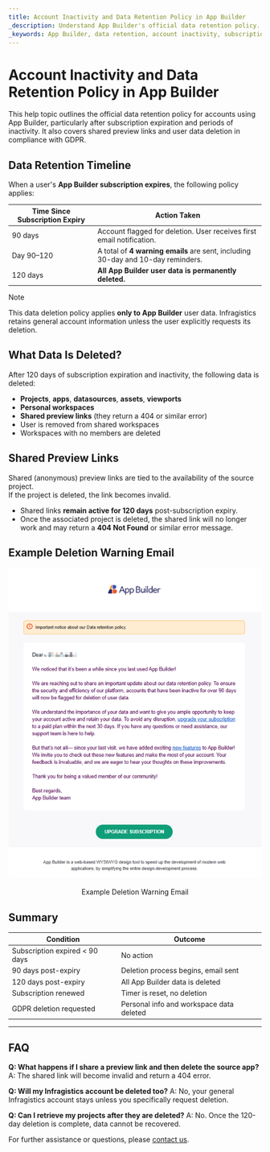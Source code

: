 ```yaml
---
title: Account Inactivity and Data Retention Policy in App Builder
_description: Understand App Builder's official data retention policy. Learn what happens to your projects, workspaces, and shared links after subscription expiration or inactivity, and how to prevent data loss.
_keywords: App Builder, data retention, account inactivity, subscription expiration, GDPR, delete user data, shared links, user data policy, App Builder projects
---
```


# Account Inactivity and Data Retention Policy in App Builder

This help topic outlines the official data retention policy for accounts using App Builder, particularly after subscription expiration and periods of inactivity. It also covers shared preview links and user data deletion in compliance with GDPR.

## Data Retention Timeline

When a user's **App Builder subscription expires**, the following policy applies:

| Time Since Subscription Expiry | Action Taken |
|-------------------------------|--------------|
| 90 days                       | Account flagged for deletion. User receives first email notification. |
| Day 90–120                    | A total of **4 warning emails** are sent, including 30-day and 10-day reminders. |
| 120 days                      | **All App Builder user data is permanently deleted.** |

> [!NOTE]
> This data deletion policy applies **only to App Builder** user data. Infragistics retains general account information unless the user explicitly requests its deletion.

## What Data Is Deleted?

After 120 days of subscription expiration and inactivity, the following data is deleted:

- **Projects**, **apps**, **datasources**, **assets**, **viewports**
- **Personal workspaces**
- **Shared preview links** (they return a 404 or similar error)
- User is removed from shared workspaces
- Workspaces with no members are deleted

## Shared Preview Links

Shared (anonymous) preview links are tied to the availability of the source project.  
If the project is deleted, the link becomes invalid.

- Shared links **remain active for 120 days** post-subscription expiry.
- Once the associated project is deleted, the shared link will no longer work and may return a **404 Not Found** or similar error message.

## Example Deletion Warning Email

<img class="box-shadow" style="display:flex;margin:auto auto 20px auto;" src="images/data-retention-policy.png" />
<p style="width: 100%; text-align:center;">Example Deletion Warning Email</p>

## Summary

| Condition                      | Outcome                                  |
| ------------------------------ | ---------------------------------------- |
| Subscription expired < 90 days | No action                                |
| 90 days post-expiry            | Deletion process begins, email sent      |
| 120 days post-expiry           | All App Builder data is deleted          |
| Subscription renewed           | Timer is reset, no deletion              |
| GDPR deletion requested        | Personal info and workspace data deleted |

---

## FAQ

**Q: What happens if I share a preview link and then delete the source app?**
A: The shared link will become invalid and return a 404 error.

**Q: Will my Infragistics account be deleted too?**
A: No, your general Infragistics account stays unless you specifically request deletion.

**Q: Can I retrieve my projects after they are deleted?**
A: No. Once the 120-day deletion is complete, data cannot be recovered.

For further assistance or questions, please [contact us](https://www.infragistics.com/about-us/contact-us).
